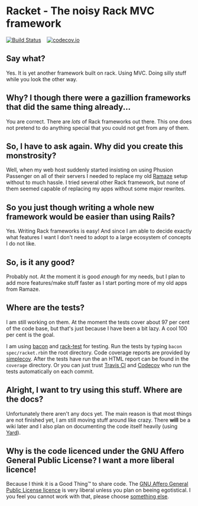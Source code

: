 # Racket - The noisy Rack MVC framework

[![Build Status](https://travis-ci.org/lasso/racket.svg?branch=master)](https://travis-ci.org/lasso/racket)&nbsp;&nbsp;&nbsp;&nbsp;[![codecov.io](https://codecov.io/github/lasso/racket/coverage.svg?branch=master)](https://codecov.io/github/lasso/racket?branch=master)


## Say what?
Yes. It is yet another framework built on rack. Using MVC. Doing silly stuff while you look the other way.

## Why? I though there were a gazillion frameworks that did the same thing already...
You are correct. There are _lots_ of Rack frameworks out there. This one does not pretend to do anything special
that you could not get from any of them.

## So, I have to ask again. Why did you create this monstrosity?
Well, when my web host suddenly started insisting on using Phusion Passenger on all of their servers
I needed to replace my old [Ramaze](http://ramaze.net/) setup without to much hassle. I tried several
other Rack framework, but none of them seemed capable of replacing my apps without some major rewrites.

## So you just though writing a whole new framework would be easier than using Rails?
Yes. Writing Rack frameworks is easy! And since I am able to decide exactly what features I want I don't
need to adopt to a large ecosystem of concepts I do not like.

## So, is it any good?
Probably not. At the moment it is good _enough_ for my needs, but I plan to add more features/make stuff faster
as I start porting more of my old apps from Ramaze.

## Where are the tests?
I am still working on them. At the moment the tests cover about 97 per cent of the code base, but that's just because I have been a bit lazy. A cool 100 per cent is the goal.

I am using [bacon](https://github.com/chneukirchen/bacon) and [rack-test](https://github.com/brynary/rack-test) for testing. Run the tests by typing `bacon spec/racket.rb`in the root directory. Code coverage reports are provided by [simplecov](https://rubygems.org/gems/simplecov). After the tests have run the an HTML report can be found in the `coverage` directory. Or you can just trust [Travis CI](https://travis-ci.org/lasso/racket) and [Codecov](https://codecov.io/github/lasso/racket) who run the tests automatically on each commit.

## Alright, I want to try using this stuff. Where are the docs?
Unfortunately there aren't any docs yet. The main reason is that most things are not finished yet, I am still
moving stuff around like crazy. There **will** be a wiki later and I also plan on documenting the code itself heavily
(using [Yard](http://yardoc.org/)).

## Why is the code licenced under the GNU Affero General Public License? I want a more liberal licence!
Because I think it is a Good Thing&trade; to share code. The
[GNU Affero General Public License licence](https://www.gnu.org/licenses/agpl.html) is very liberal unless you plan
on beeing egotistical. I you feel you cannot work with that, please choose
[something else](https://en.wikipedia.org/wiki/Comparison_of_web_application_frameworks#Ruby).
